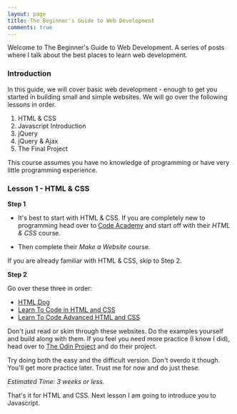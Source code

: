 ```yaml
---
layout: page
title: The Beginner's Guide to Web Development
comments: true
---
```



<div class="message"> Welcome to The Beginner's Guide to Web Development. A series of posts where I talk about the best places to learn web development. </div>


### Introduction

In this guide, we will cover basic web development - enough to get you started in building small and simple websites. We will go over the following lessons in order.

1. HTML & CSS
2. Javascript Introduction
3. jQuery
4. jQuery & Ajax
5. The Final Project

This course assumes you have no knowledge of programming or have very little programming experience.

### Lesson 1 - HTML & CSS


<strong>Step 1</strong>

* It's best to start with HTML & CSS. If you are completely new to programming head over to [Code Academy](https://codeacademy.com) and start off with their *HTML & CSS* course.

* Then complete their *Make a Website* course.

If you are already familiar with HTML & CSS, skip to Step 2.

<strong>Step 2</strong>

Go over these three in order:

* [HTML Dog](http://www.htmldog.com/guides/html/beginner/)
* [Learn To Code in HTML and CSS](http://learn.shayhowe.com/html-css/)
* [Learn To Code Advanced HTML and CSS](http://learn.shayhowe.com/advanced-html-css/)

Don't just read or skim through these websites. Do the examples yourself and build along with them. If you feel you need more practice (I know I did), head over to [The Odin Project](http://www.theodinproject.com/web-development-101/html-css) and do their project.

Try doing both the easy and the difficult version. Don't overdo it though. You'll get more practice later. Trust me for now and do just these.

*Estimated Time: 3 weeks or less.*

That's it for HTML and CSS. Next lesson I am going to introduce you to Javascript.
